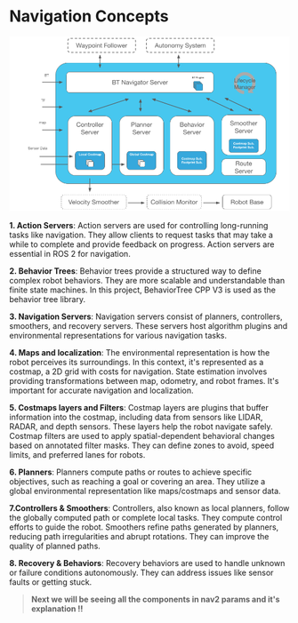 # Navigation Concepts

<div style="text-align:center"><img src="./nav2/nav2_architecture.png"/></div>

**1. Action Servers**: Action servers are used for controlling long-running tasks like navigation. They allow clients to request tasks that may take a while to complete and provide feedback on progress. Action servers are essential in ROS 2 for navigation.

**2. Behavior Trees**: Behavior trees provide a structured way to define complex robot behaviors. They are more scalable and understandable than finite state machines. In this project, BehaviorTree CPP V3 is used as the behavior tree library.

**3. Navigation Servers**: Navigation servers consist of planners, controllers, smoothers, and recovery servers. These servers host algorithm plugins and environmental representations for various navigation tasks.

**4. Maps and localization**: The environmental representation is how the robot perceives its surroundings. In this context, it's represented as a costmap, a 2D grid with costs for navigation. State estimation involves providing transformations between map, odometry, and robot frames. It's important for accurate navigation and localization.

**5. Costmaps layers and Filters**: Costmap layers are plugins that buffer information into the costmap, including data from sensors like LIDAR, RADAR, and depth sensors. These layers help the robot navigate safely. Costmap filters are used to apply spatial-dependent behavioral changes based on annotated filter masks. They can define zones to avoid, speed limits, and preferred lanes for robots.

**6. Planners**: Planners compute paths or routes to achieve specific objectives, such as reaching a goal or covering an area. They utilize a global environmental representation like maps/costmaps and sensor data.

**7.Controllers & Smoothers**: Controllers, also known as local planners, follow the globally computed path or complete local tasks. They compute control efforts to guide the robot. Smoothers refine paths generated by planners, reducing path irregularities and abrupt rotations. They can improve the quality of planned paths.

**8. Recovery & Behaviors**: Recovery behaviors are used to handle unknown or failure conditions autonomously. They can address issues like sensor faults or getting stuck.

> **Next we will be seeing all the components in nav2 params and it's explanation !!**
